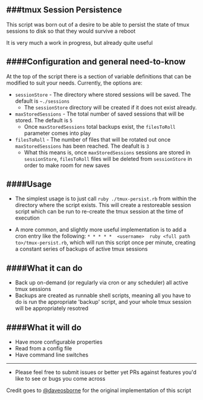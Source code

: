 ###tmux Session Persistence
---

This script was born out of a desire to be able to persist the state of tmux sessions to disk so that they would survive a reboot

It is very much a work in progress, but already quite useful

####Configuration and general need-to-know
---
At the top of the script there is a section of variable definitions that can be modified to suit your needs. Currently, the options are:

   - `sessionStore` - The directory where stored sessions will be saved. The default is `~./sessions`
     - The `sessionStore` directory will be created if it does not exist already.
 - `maxStoredSessions` - The total number of saved sessions that will be stored. The default is `5`
   - Once `maxStoredSessions` total backups exist, the `filesToRoll` parameter comes into play
 - `filesToRoll` - The number of files that will be rotated out once `maxStoredSessions` has been reached. The deafult is `3`
   - What this means is, once `maxStoredSessions` sessions are stored in `sessionStore`, `filesToRoll` files will be deleted from `sessionStore` in order to make room for new saves


####Usage
---
 
 - The simplest usage is to just call `ruby ./tmux-persist.rb` from within the directory where the script exists. This will create a restoreable session script which can be run to re-create the tmux session at the time of execution

 - A more common, and slightly more useful implementation is to add a cron entry like the following: `* * * * *  <username>  ruby <full path to>/tmux-persist.rb`, which will run this script once per minute, creating a constant series of backups of active tmux sessions

####What it can do
---
 - Back up on-demand (or regularly via cron or any scheduler) all active tmux sessions
 - Backups are created as runnable shell scripts, meaning all you have to do is run the appropriate 'backup' script, and your whole tmux session will be appropriately resotred
 

####What it will do
---
 - Have more configurable properties
 - Read from a config file
 - Have command line switches

---
 
 - Please feel free to submit issues or better yet PRs against features you'd like to see or bugs you come across

 Credit goes to [@daveosborne](https://github.com/daveosborne "@daveosborne") for the original implementation of this script
